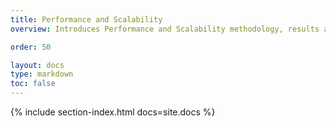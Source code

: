 ```yaml
---
title: Performance and Scalability
overview: Introduces Performance and Scalability methodology, results and best practices for Istio components.

order: 50

layout: docs
type: markdown
toc: false
---
```


{% include section-index.html docs=site.docs %}
